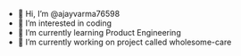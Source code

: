 - 👋 Hi, I’m @ajayvarma76598
- 👀 I’m interested in coding
- 🌱 I’m currently learning Product Engineering
- 💞️ I’m currently working on project called wholesome-care

<!---
ajayvarma76598/ajayvarma76598 is a ✨ special ✨ repository because its `README.md` (this file) appears on your GitHub profile.
You can click the Preview link to take a look at your changes.
--->

